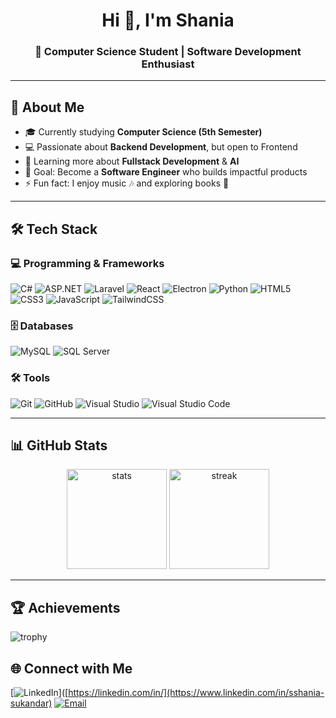 
<h1 align="center">Hi 👋, I'm Shania</h1>
<h3 align="center">🚀 Computer Science Student | Software Development Enthusiast</h3>

---

## 🌟 About Me
- 🎓 Currently studying **Computer Science (5th Semester)**
- 💻 Passionate about **Backend Development**, but open to Frontend
- 🌱 Learning more about **Fullstack Development** & **AI**
- 🎯 Goal: Become a **Software Engineer** who builds impactful products
- ⚡ Fun fact: I enjoy music 🎶 and exploring books 🌸

---

## 🛠️ Tech Stack

### 💻 Programming & Frameworks
![C#](https://img.shields.io/badge/C%23-239120?style=for-the-badge&logo=c-sharp&logoColor=white)
![ASP.NET](https://img.shields.io/badge/ASP.NET-512BD4?style=for-the-badge&logo=dotnet&logoColor=white)
![Laravel](https://img.shields.io/badge/Laravel-FF2D20?style=for-the-badge&logo=laravel&logoColor=white)
![React](https://img.shields.io/badge/React-61DAFB?style=for-the-badge&logo=react&logoColor=black)
![Electron](https://img.shields.io/badge/Electron-47848F?style=for-the-badge&logo=electron&logoColor=white)
![Python](https://img.shields.io/badge/Python-3776AB?style=for-the-badge&logo=python&logoColor=white)
![HTML5](https://img.shields.io/badge/HTML5-E34F26?style=for-the-badge&logo=html5&logoColor=white)
![CSS3](https://img.shields.io/badge/CSS3-1572B6?style=for-the-badge&logo=css3&logoColor=white)
![JavaScript](https://img.shields.io/badge/JavaScript-F7DF1E?style=for-the-badge&logo=javascript&logoColor=black)
![TailwindCSS](https://img.shields.io/badge/Tailwind_CSS-38B2AC?style=for-the-badge&logo=tailwind-css&logoColor=white)

### 🗄️ Databases
![MySQL](https://img.shields.io/badge/MySQL-4479A1?style=for-the-badge&logo=mysql&logoColor=white)
![SQL Server](https://img.shields.io/badge/SQL%20Server-CC2927?style=for-the-badge&logo=microsoftsqlserver&logoColor=white)

### 🛠️ Tools
![Git](https://img.shields.io/badge/Git-F05032?style=for-the-badge&logo=git&logoColor=white)
![GitHub](https://img.shields.io/badge/GitHub-181717?style=for-the-badge&logo=github&logoColor=white)
![Visual Studio](https://img.shields.io/badge/Visual%20Studio-5C2D91?style=for-the-badge&logo=visualstudio&logoColor=white)
![Visual Studio Code](https://img.shields.io/badge/VS%20Code-0078d7?style=for-the-badge&logo=visualstudiocode&logoColor=white)

---

## 📊 GitHub Stats
<p align="center">
  <img src="https://github-readme-stats.vercel.app/api?username=sshania&show_icons=true&theme=radical" alt="stats" height="160"/>
  <img src="https://github-readme-streak-stats.herokuapp.com/?user=sshania&theme=radical" alt="streak" height="160"/>
</p>

---

## 🏆 Achievements
![trophy](https://github-profile-trophy.vercel.app/?username=sshania&theme=onedark&row=1&column=6)

## 🌐 Connect with Me
[![LinkedIn](https://img.shields.io/badge/LinkedIn-0A66C2?style=for-the-badge&logo=linkedin&logoColor=white)]([https://linkedin.com/in/](https://www.linkedin.com/in/sshania-sukandar)
[![Email](https://img.shields.io/badge/Email-D14836?style=for-the-badge&logo=gmail&logoColor=white)](mailto:shaniasukandar88@gmail.com)
